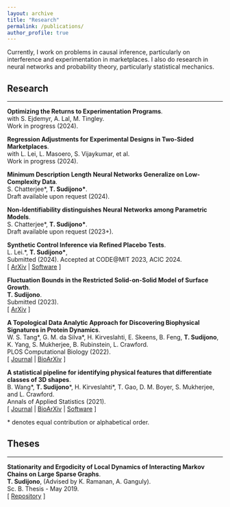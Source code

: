 ```yaml
---
layout: archive
title: "Research"
permalink: /publications/
author_profile: true
---
```


Currently, I work on problems in causal inference, particularly on interference and experimentation in marketplaces. I also do research in neural networks and probability theory, particularly statistical mechanics.

## Research

---


**Optimizing the Returns to Experimentation Programs**.\
with S. Ejdemyr, A. Lal, M. Tingley. \
Work in progress (2024).

**Regression Adjustments for Experimental Designs in Two-Sided Marketplaces**.\
with L. Lei, L. Masoero, S. Vijaykumar, et al. \
Work in progress (2024).

**Minimum Description Length Neural Networks Generalize on Low-Complexity Data**.\
S. Chatterjee\*, **T. Sudijono\***. \
Draft available upon request (2024). 

**Non-Identifiability distinguishes Neural Networks among Parametric Models**.\
S. Chatterjee\*, **T. Sudijono\***. \
Draft available upon request (2023+). 

**Synthetic Control Inference via Refined Placebo Tests**.\
 L. Lei.\*, **T. Sudijono\***,  \
Submitted (2024). Accepted at CODE@MIT 2023, ACIC 2024. \
[ [ArXiv](https://arxiv.org/abs/2401.07152) | [Software](https://github.com/tsudijon) ]

**Fluctuation Bounds in the Restricted Solid-on-Solid Model of Surface Growth**.\
**T. Sudijono**. \
Submitted (2023). \
[ [ArXiv](https://arxiv.org/abs/2304.07160) ]

**A Topological Data Analytic Approach for Discovering Biophysical Signatures in Protein Dynamics**.\
W. S. Tang\*, G. M. da Silva\*, H. Kirveslahti, E. Skeens, B. Feng, **T. Sudijono**, K. Yang, S. Mukherjee, B. Rubinstein, L. Crawford. \
PLOS Computational Biology (2022). \
[ [Journal](https://journals.plos.org/ploscompbiol/article?id=10.1371/journal.pcbi.1010045) | [BioArXiv](https://www.biorxiv.org/content/10.1101/2021.07.28.454240v1) ]

**A statistical pipeline for identifying physical features that differentiate classes of 3D shapes**. \
B. Wang\*, **T. Sudijono**\*, H. Kirveslahti\*, T. Gao, D. M. Boyer, S. Mukherjee, and L. Crawford. \
 Annals of Applied Statistics (2021). \
[ [Journal](https://projecteuclid.org/journals/annals-of-applied-statistics/volume-15/issue-2/A-statistical-pipeline-for-identifying-physical-features-that-differentiate-classes/10.1214/20-AOAS1430.full?tab=ArticleLink) | [BioArXiv](https://www.biorxiv.org/content/10.1101/701391v2) | [Software](https://github.com/lcrawlab/SINATRA) ]

\* denotes equal contribution or alphabetical order.

## Theses

---

**Stationarity and Ergodicity of Local Dynamics of Interacting Markov Chains on Large Sparse Graphs**. \
**T. Sudijono**, (Advised by K. Ramanan, A. Ganguly). \
Sc. B. Thesis - May 2019. \
[ [Repository](https://repository.library.brown.edu/studio/item/bdr:919182/) ]

<!---
{% if author.googlescholar %}
  You can also find my articles on <u><a href="{{author.googlescholar}}">my Google Scholar profile</a>.</u>
{% endif %}

{% include base_path %}

{% for post in site.publications reversed %}
  {% include archive-single.html %}
{% endfor %}
-->
